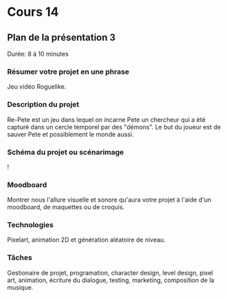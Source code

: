 # Cours 14
## Plan de la présentation 3
Durée: 8 à 10 minutes

### Résumer votre projet en une phrase
Jeu vidéo Roguelike.   

### Description du projet 
Re-Pete est un jeu dans lequel on incarne Pete un chercheur qui a été capturé dans un cercle temporel par des "démons". Le but du joueur est de sauver Pete et possiblement le monde aussi.

### Schéma du projet ou scénarimage
! 

### Moodboard
Montrer nous l'allure visuelle et sonore qu'aura votre projet à l'aide d'un moodboard, de maquettes ou de croquis. 

### Technologies
Pixelart, animation 2D et génération aléatoire de niveau. 

### Tâches
Gestionaire de projet, programation, character design, level design, pixel art, animation, écriture du dialogue, testing, marketing, composition de la musique.
